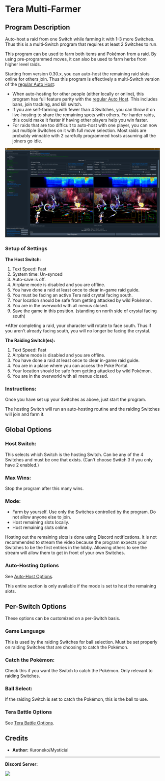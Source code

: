 # Tera Multi-Farmer

## Program Description

Auto-host a raid from one Switch while farming it with 1-3 more Switches. Thus this is a multi-Switch program that requires at least 2 Switches to run.

This program can be used to farm both items and Pokémon from a raid. By using pre-programmed moves, it can also be used to farm herbs from higher level raids.

Starting from version 0.30.x, you can auto-host the remaining raid slots online for others join. Thus this program is effectively a multi-Switch version of the [regular Auto Host](AutoHost.md):

 - When auto-hosting for other people (either locally or online), this program has full feature parity with the [regular Auto Host](AutoHost.md). This includes bans, join tracking, and kill switch.
- If you are self-farming with fewer than 4 Switches, you can throw it on live-hosting to share the remaining spots with others. For harder raids, this could make it faster if having other players help you win faster.
- For raids that are too difficult to auto-host with one player, you can now put multiple Switches on it with full move selection. Most raids are probably winnable with 2 carefully programmed hosts assuming all the joiners go idle.



<img src="images/TeraMultiFarmer-0.png">

### Setup of Settings

**The Host Switch:**

1. Text Speed: Fast
2. System time: Un-synced
3. Auto-save is off.
4. Airplane mode is disabled and you are offline.
5. You have done a raid at least once to clear in-game raid guide.
6. You must be facing an active Tera raid crystal facing south.
7. Your location should be safe from getting attacked by wild Pokémon.
8. You are in the overworld with all menus closed.
9. Save the game in this position. (standing on north side of crystal facing south)

\*After completing a raid, your character will rotate to face south. Thus if you aren't already facing south, you will no longer be facing the crystal.

**The Raiding Switch(es):**

1. Text Speed: Fast
2. Airplane mode is disabled and you are offline.
3. You have done a raid at least once to clear in-game raid guide.
4. You are in a place where you can access the Poké Portal.
5. Your location should be safe from getting attacked by wild Pokémon.
6. You are in the overworld with all menus closed.

### Instructions:

Once you have set up your Switches as above, just start the program.

The hosting Switch will run an auto-hosting routine and the raiding Switches will join and farm it.


## Global Options

### Host Switch:

This selects which Switch is the hosting Switch. Can be any of the 4 Switches and must be one that exists. (Can't choose Switch 3 if you only have 2 enabled.)

### Max Wins:

Stop the program after this many wins.

### Mode:

- Farm by yourself. Use only the Switches controlled by the program. Do not allow anyone else to join.
- Host remaining slots locally.
- Host remaining slots online.

Hosting out the remaining slots is done using Discord notifications. It is not recommended to stream the video because the program expects your Switches to be the first entries in the lobby. Allowing others to see the stream will allow them to get in front of your own Switches.

### Auto-Hosting Options

See [Auto-Host Options](AutoHostOptions.md).

This entire section is only available if the mode is set to host the remaining slots.



## Per-Switch Options

These options can be customized on a per-Switch basis.

### Game Language

This is used by the raiding Switches for ball selection. Must be set properly on raiding Switches that are choosing to catch the Pokémon.

### Catch the Pokémon:

Check this if you want the Switch to catch the Pokémon. Only relevant to raiding Switches.

### Ball Select:

If the raiding Switch is set to catch the Pokémon, this is the ball to use.

### Tera Battle Options

See [Tera Battle Options](TeraBattleOptions.md).






## Credits

- **Author:** Kuroneko/Mysticial

<hr>

**Discord Server:** 

[<img src="https://canary.discordapp.com/api/guilds/695809740428673034/widget.png?style=banner2">](https://discord.gg/cQ4gWxN)






